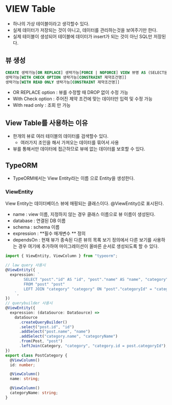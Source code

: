 # VIEW Table

- 하나의 가상 테이블이라고 생각할수 있다.
- 실제 데이터가 저장되는 것이 아니고, 데이터를 관리하는것을 보여주기만 한다.
- 실제 테이블이 생성되어 테이블에 데이터가 insert가 되는 것이 아닌 SQL만 저장된다.

## 뷰 생성

```sql
CREATE 생략가능[OR REPLACE] 생략가능[FORCE | NOFORCE] VIEW 뷰명 AS (SELECT문)
생략가능[WITH CHECK OPTION 생략가능[CONSTRAINT 제약조건명]]
생략가능[WITH READ ONLY 생략가능[CONSTRAINT 제약조건명]]
```

- OR REPLACE option : 뷰를 수정할 때 DROP 없이 수정 가능
- With Check option : 주어진 제약 조건에 맞는 데이터만 입력 및 수정 가능
- With read only : 조회 만 가능

## View Table를 사용하는 이유

- 한개의 뷰로 여러 테이블의 데이터를 검색할수 있다.
  - 여러가지 조인을 해서 가져오는 데이터를 묶어서 사용
- 뷰를 통해서만 데이터에 접근하므로 뷰에 없는 데이터를 보호할 수 있다.

## TypeORM

- TypeORM에서는 View Entity라는 이름 으로 Entity을 생성한다.

### ViewEntity

View Entity는 데이터베이스 뷰에 매핑되는 클래스이다.
@ViewEntity()로 표시된다.

- name : view 이름, 지정하지 않는 경우 클래스 이름으로 뷰 이름이 생성된다.
- database : 연결된 DB 이름
- schema : schema 이름
- expression : **필수 매개변수 ** 정의
- dependsOn : 현재 뷰가 종속된 다른 뷰의 목록 보기 정의에서 다른 보기를 사용하는 경우 여기에 추가하여 마이그레이션이 올바른 순서로 생성되도록 할 수 있다.

```ts
import { ViewEntity, ViewColumn } from "typeorm";

// law query 사용시
@ViewEntity({
  expression: `
        SELECT "post"."id" AS "id", "post"."name" AS "name", "category"."name" AS "categoryName"
        FROM "post" "post"
        LEFT JOIN "category" "category" ON "post"."categoryId" = "category"."id"
    `,
})
// querybuilder 사용시
@ViewEntity({
  expression: (dataSource: DataSource) =>
    dataSource
      .createQueryBuilder()
      .select("post.id", "id")
      .addSelect("post.name", "name")
      .addSelect("category.name", "categoryName")
      .from(Post, "post")
      .leftJoin(Category, "category", "category.id = post.categoryId"),
})
export class PostCategory {
  @ViewColumn()
  id: number;

  @ViewColumn()
  name: string;

  @ViewColumn()
  categoryName: string;
}
```
